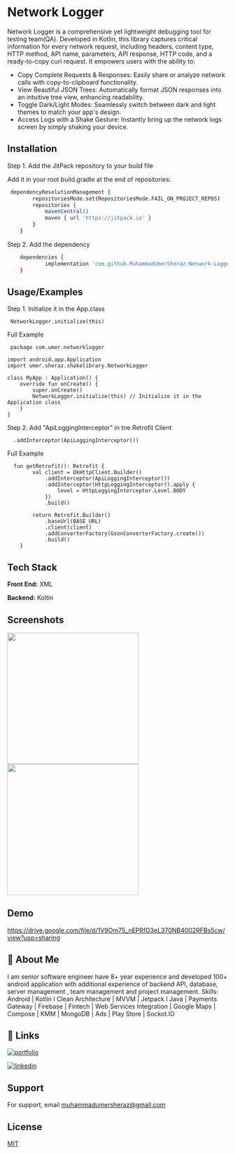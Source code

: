 
# Network Logger

Network Logger is a comprehensive yet lightweight debugging tool for testing team(QA). Developed in Kotlin, this library captures critical information for every network request, including headers, content type, HTTP method, API name, parameters, API response, HTTP code, and a ready-to-copy curl request. It empowers users with the ability to:
* Copy Complete Requests & Responses: Easily share or analyze network calls with copy-to-clipboard functionality.
* View Beautiful JSON Trees: Automatically format JSON responses into an intuitive tree view, enhancing readability.
* Toggle Dark/Light Modes: Seamlessly switch between dark and light themes to match your app's design.
* Access Logs with a Shake Gesture: Instantly bring up the network logs screen by simply shaking your device.



## Installation

Step 1. Add the JitPack repository to your build file

Add it in your root build.gradle at the end of repositories:

```bash
 dependencyResolutionManagement {
		repositoriesMode.set(RepositoriesMode.FAIL_ON_PROJECT_REPOS)
		repositories {
			mavenCentral()
			maven { url 'https://jitpack.io' }
		}
	}
```
Step 2. Add the dependency

```bash
 	dependencies {
	        implementation 'com.github.MuhammadUmerSheraz:Network-Logger:1.0.9'
	}
```

## Usage/Examples
Step 1. Initialize it in the App.class
```Koltin
 NetworkLogger.initialize(this) 
```
Full Example
```Koltin
 package com.umer.networklogger

import android.app.Application
import umer.sheraz.shakelibrary.NetworkLogger

class MyApp : Application() {
    override fun onCreate() {
        super.onCreate()
        NetworkLogger.initialize(this) // Initialize it in the Application class
    }
}
```

Step 2. Add "ApiLoggingInterceptor" in tne Retrofit Cilent
```Koltin
  .addInterceptor(ApiLoggingInterceptor())
```
Full Example
```Koltin
  fun getRetrofit(): Retrofit {
        val client = OkHttpClient.Builder()
            .addInterceptor(ApiLoggingInterceptor())
            .addInterceptor(HttpLoggingInterceptor().apply {
                level = HttpLoggingInterceptor.Level.BODY
            })
            .build()

        return Retrofit.Builder()
            .baseUrl(BASE_URL)
            .client(client)
            .addConverterFactory(GsonConverterFactory.create())
            .build()
    }

```


## Tech Stack

**Front End:** XML

**Backend:** Koltin


## Screenshots
<p float="left">
  <img src="https://drive.google.com/uc?export=view&id=18ToUnc15aQEjba_pOIOla0vrnI5fbBT8" width="300" height="auto" />
  <img src="https://drive.google.com/uc?export=view&id=1hrZEsFoFr-mYZhN-rUXNfT6DZoZzrV_V" width="300" height="auto" />
</p>


## Demo

https://drive.google.com/file/d/1V9Om75_nEPRfD3eL370NB4002RFBs5cw/view?usp=sharing


## 🚀 About Me
I am senior software engineer have 8+ year experience and developed 100+ android application with additional experience of backend API, database, server management , team management and project management.
Skills:
Android | Kotlin I Clean Architecture | MVVM | Jetpack I
Java | Payments Gateway | Firebase | Fintech | Web Services Integration | Google Maps | Compose | KMM | MongoDB | Ads | Play Store | Sockot.IO


## 🔗 Links
[![portfolio](https://img.shields.io/badge/my_portfolio-000?style=for-the-badge&logo=ko-fi&logoColor=white)](http://muhammadumersheraz.com)

[![linkedin](https://img.shields.io/badge/linkedin-0A66C2?style=for-the-badge&logo=linkedin&logoColor=white)](https://www.linkedin.com/in/muhammad-umer-sheraz)



## Support

For support, email muhammadumersheraz@gmail.com


## License

[MIT](https://choosealicense.com/licenses/mit/)

